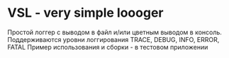 # VSL - very simple loooger

Простой логгер с выводом в файл и/или цветным выводом в консоль.
Поддерживаются уровни логгирования TRACE, DEBUG, INFO, ERROR, FATAL
Пример использования и сборки - в тестовом приложении
